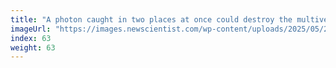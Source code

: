 ```yaml
---
title: "A photon caught in two places at once could destroy the multiverse"
imageUrl: "https://images.newscientist.com/wp-content/uploads/2025/05/23124108/SEI_252757104.jpg?width=788"
index: 63
weight: 63
---
```

